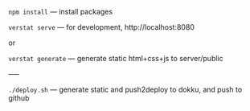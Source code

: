```npm install``` — install packages

```verstat serve``` — for development, http://localhost:8080

or

```verstat generate``` — generate static html+css+js to server/public

–––

```./deploy.sh``` — generate static and push2deploy to dokku, and push to github

